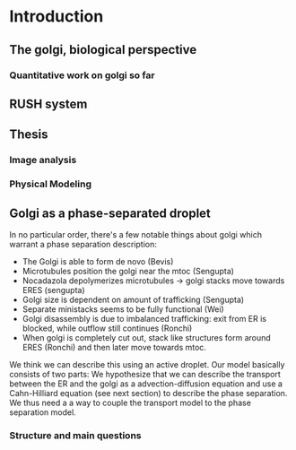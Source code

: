 # Introduction


## The golgi, biological perspective

### Quantitative work on golgi so far

## RUSH system

## Thesis


### Image analysis


### Physical Modeling

## Golgi as a phase-separated droplet

In no particular order, there's a few notable things about golgi which  warrant a phase separation description:

* The Golgi is able to form de novo (Bevis)
* Microtubules position the golgi near the mtoc (Sengupta)
* Nocadazola depolymerizes microtubules -> golgi stacks move towards ERES (sengupta)
* Golgi size is dependent on amount of trafficking (Sengupta)
* Separate ministacks seems to be fully functional (Wei)
* Golgi disassembly is due to imbalanced trafficking: exit from ER is blocked, while outflow still continues (Ronchi)
* When golgi is completely cut out, stack like structures form around ERES (Ronchi) and then later move towards mtoc. 

We think we can describe this using an active droplet. Our model basically consists of two parts: We hypothesize that we can describe the transport between the ER and the golgi as a advection-diffusion equation and use a Cahn-Hilliard equation (see next section) to describe the phase separation. We thus need a a way to couple the transport model to the phase separation model. 



### Structure and main questions



